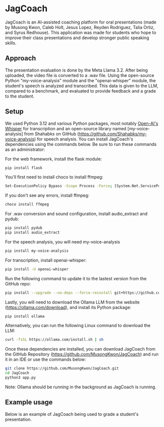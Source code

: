 # JagCoach
JagCoach is an AI-assisted coaching platform for oral presentations (made by Musong Kwon, Caleb Holt, Jesus Lopez, Reyden Rodriguez, Talia Ortiz, and Syrus Redhouse).  This application was made for students who hope to improve their class presentations and develop stronger public speaking skills.


## Approach

The presentation evaluation is done by the Meta Llama 3.2.  After being uploaded, the video file is converted to a .wav file.  Using the open-source Python "my-voice-analysis" module and the "openai-whisper" module, the student's speech is analyzed and transcribed.  This data is given to the LLM, compared to a benchmark, and evaluated to provide feedback and a grade to the student.

## Setup
We used Python 3.12 and various Python packages, most notably [Open-AI's Whisper](https://github.com/openai/whisper) for transcription and an open-source library named [my-voice-analysis] from Shahabks on GitHub (https://github.com/Shahabks/my-voice-analysis) for speech analysis. You can install JagCoach's dependencies using the commands below.  Be sure to run these commands as an administrator:

For the web framework, install the flask module:
```sh
pip install flask
```

You'll first need to install choco to install ffmpeg:
```sh
Set-ExecutionPolicy Bypass -Scope Process -Force; [System.Net.ServicePointManager]::SecurityProtocol = [System.Net.ServicePointManager]::SecurityProtocol -bor 3072; iex ((New-Object System.Net.WebClient).DownloadString('https://community.chocolatey.org/install.ps1'))
```

If you don't see any errors, install ffmpeg:
```sh
choco install ffmpeg
```

For .wav conversion and sound configuration, install audio_extract and pydub:
```sh
pip install pydub
pip install audio_extract
```

For the speech analysis, you will need my-voice-analysis
```sh
pip install my-voice-analysis
```

For transcription, install openai-whisper:
```sh
pip install -U openai-whisper
```

Run the following command to update it to the lastest version from the GitHub repo:
```sh
pip install --upgrade --no-deps --force-reinstall git+https://github.com/openai/whisper.git
```
Lastly, you will need to download the Ollama LLM from the website (https://ollama.com/download), and install its Python package:
```sh
pip install ollama
```

Alternatively, you can run the following Linux command to download the LLM:
```sh
curl -fsSL https://ollama.com/install.sh | sh
```
Once these dependencies are installed, you can download JagCoach from the GitHub Repository (https://github.com/MusongKwon/JagCoach) and run it in an IDE or use the commands below:

```sh
git clone https://github.com/MusongKwon/JagCoach.git
cd JagCoach
python3 app.py
```
Note: Ollama should be running in the background as JagCoach is running.

## Example usage

Below is an example of JagCoach being used to grade a student's presentation.
